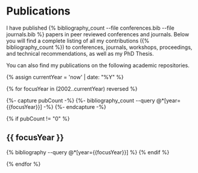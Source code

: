 ---
---
# Publications

I have published {% bibliography_count --file conferences.bib --file journals.bib %} papers in peer reviewed conferences and journals. Below you will find a complete listing of all my contributions ({% bibliography_count %}) to conferences, journals, workshops, proceedings, and technical recommendations, as well as my PhD Thesis.

You can also find my publications on the following academic repositories.
<div class="social-icons">
    <a href="http://www.informatik.uni-trier.de/~ley/db/indices/a-tree/g/Gray:Alasdair_J=_G=.html" title="DBLP: Alasdair J G Gray" target="_blank"><i class="ai ai-dblp"></i></a>
    <a href="https://scholar.google.co.uk/citations?user=3XRqgLcAAAAJ&hl=en" title="Google Scholar: Alasdair J G Gray" target="_blank"><i class="ai ai-google-scholar"></i></a>
    <a href="https://orcid.org/0000-0002-5711-4872" title="ORCID: Alasdair J G Gray" target="_blank"><i class="fab fa-orcid"></i></a>
    <a href="https://www.scopus.com/authid/detail.uri?authorId=25521946600" title="Scopus: Alasdair J G Gray" target="_blank"><i class="ai ai-scopus"></i></a>
    <a href="http://dl.acm.org/author_page.cfm?id=81381602959" title="ACM Digital Libray: Alasdair J G Gray" target="_blank"><i class="ai ai-acm"></i></a>
</div>

<!-- Get current year -->
{% assign currentYear = 'now' | date: "%Y" %}
<!-- For each year from now until 2002, print publications from that year -->
{% for focusYear in (2002..currentYear)  reversed %}
<!-- Only print years with publications -->
<!-- 
    Following code to capture the count came from 
    https://github.com/inukshuk/jekyll-scholar/issues/310#issuecomment-654578621 
-->
{%- capture pubCount -%}
{%- bibliography_count --query @*[year={{focusYear}}] -%}
{%- endcapture -%}

{% if pubCount != "0" %}
## {{ focusYear }}
{% bibliography --query @*[year={{focusYear}}] %}
{% endif %}

{% endfor %}
